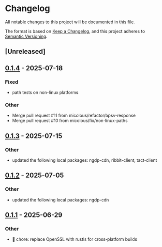 # Changelog

All notable changes to this project will be documented in this file.

The format is based on [Keep a Changelog](https://keepachangelog.com/en/1.0.0/),
and this project adheres to [Semantic Versioning](https://semver.org/spec/v2.0.0.html).

## [Unreleased]

## [0.1.4](https://github.com/wowemulation-dev/cascette-rs/compare/ngdp-cache-v0.1.3...ngdp-cache-v0.1.4) - 2025-07-18

### Fixed

- path tests on non-linux platforms

### Other

- Merge pull request #11 from micolous/refactor/bpsv-response
- Merge pull request #10 from micolous/fix/non-linux-paths

## [0.1.3](https://github.com/wowemulation-dev/cascette-rs/compare/ngdp-cache-v0.1.2...ngdp-cache-v0.1.3) - 2025-07-15

### Other

- updated the following local packages: ngdp-cdn, ribbit-client, tact-client

## [0.1.2](https://github.com/wowemulation-dev/cascette-rs/compare/ngdp-cache-v0.1.1...ngdp-cache-v0.1.2) - 2025-07-05

### Other

- updated the following local packages: ngdp-cdn

## [0.1.1](https://github.com/wowemulation-dev/cascette-rs/compare/ngdp-cache-v0.1.0...ngdp-cache-v0.1.1) - 2025-06-29

### Other

- 🔧 chore: replace OpenSSL with rustls for cross-platform builds
